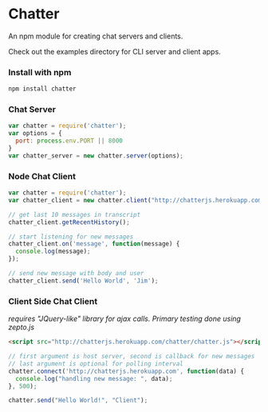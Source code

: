 # Chatter

An npm module for creating chat servers and clients.

Check out the examples directory for CLI server and client apps.

### Install with npm

``` bash
npm install chatter
```

### Chat Server



``` javascript
var chatter = require('chatter');
var options = {
  port: process.env.PORT || 8000
}
var chatter_server = new chatter.server(options);
```


### Node Chat Client

``` javascript
var chatter = require('chatter');
var chatter_client = new chatter.client("http://chatterjs.herokuapp.com");

// get last 10 messages in transcript
chatter_client.getRecentHistory();

// start listening for new messages
chatter_client.on('message', function(message) {
  console.log(message);
});

// send new message with body and user
chatter_client.send('Hello World', 'Jim');
```

### Client Side Chat Client

*requires "JQuery-like" library for ajax calls. Primary testing done using zepto.js*

``` html
<script src="http://chatterjs.herokuapp.com/chatter/chatter.js"></script>
```
``` javascript
// first argument is host server, second is callback for new messages
// last argument is optional for polling interval
chatter.connect('http://chatterjs.herokuapp.com', function(data) {
  console.log("handling new message: ", data);
}, 500);

chatter.send("Hello World!", "Client");
```